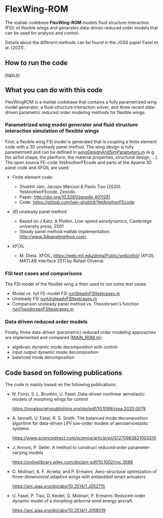 # FlexWing-ROM
 
The matlab codebase **FlexWing-ROM** models fluid structure interaction (FSI) of flexible wings and generates data-driven reduced order models that can be used for analysis and control.  

Details about the different methods can be found in the JOSS paper Fasel et al. (2021).


## How to run the code

[main.m](/main.m)  

## What you can do with this code

FlexWingROM is a matlab codebase that contains a fully parametrized wing model generator, a fluid-structure interaction solver, and three recent data-driven parametric reduced order modeling methods for flexible wings.

### Parametrized wing model generator and fluid structure interaction simulation of flexible wings

First, a flexible wing FSI model is generated that is coupling a finite element code with a 3D unsteady panel method. The wing design is fully parametrised and can be defined in [wingDesignAndSimParameters.m](/code/generateModel/wingDesignAndSimParameters.m) (e.g. the airfoil shape, the planform, the material properties, structural design, ...).  
The open source FE-code YetAnotherFEcode and parts of the Apame 3D panel code and XFOIL are used:
* Finite element code: 
  * Shobhit Jain, Jacopo Marconi & Paolo Tiso (2020). YetAnotherFEcode. Zenodo. 
  * Paper: http://doi.org/10.5281/zenodo.4011281    
  * Code: https://github.com/jain-shobhit/YetAnotherFEcode
    
* 3D unsteady panel method
  * Based on J Katz, A Plotkin. Low-speed aerodynamics, Cambridge university press, 2001
  * Steady panel method matlab implementation: http://www.3dpanelmethod.com/ 
    
* XFOIL
  * M. Drela. XFOIL, https://web.mit.edu/drela/Public/web/xfoil/ (XFOIL MATLAB interface 2011 by Rafael Oliveira) 
   
   
### FSI test cases and comparisons

The FSI model of the flexible wing is then used to run some test cases 
* Modal vs. full FE-model FSI [runSteadyFSItestcases.m](/code/FSI/runSteadyFSItestcases.m)
* Unsteady FSI [runUnsteadyFSItestcases.m](/code/FSI/runUnsteadyFSItestcases.m)
* Comparison unsteady panel method vs. Theodorsen's function [runTheodorsenFSItestcases.m](/code/FSI/runTheodorsenFSItestcases.m)

### Data driven reduced order models

Finally, three data-driven (parametric) reduced order modeling approaches are implemented and compared ([MAIN_ROM.m](/code/ROM/MAIN_ROM.m)):
* algebraic dynamic mode decomposition with control 
* input output dynamic mode decomposition
* balanced mode decomposition


## Code based on following publications

The code is mainly based on the following publications:
 
* N. Fonzi, S. L. Brunton, U. Fasel. Data-driven nonlinear aeroelastic models of morphing wings for control
  
  https://royalsocietypublishing.org/doi/pdf/10.1098/rspa.2020.0079
     
* A. Iannelli, U. Fasel, R. S. Smith. The balanced mode decomposition algorithm for data-driven LPV low-order models of aeroservoelastic systems
  
  https://www.sciencedirect.com/science/article/pii/S127096382100331X

* J. Annoni, P. Seiler. A method to construct reduced‐order parameter‐varying models

  https://onlinelibrary.wiley.com/doi/am-pdf/10.1002/rnc.3586

* G. Molinari, A. F. Arrieta, and P. Ermanni. Aero-structural optimization of three-dimensional adaptive wings with embedded smart actuators
 
  https://arc.aiaa.org/doi/abs/10.2514/1.J052715

* U. Fasel, P. Tiso, D. Keidel, G. Molinari, P. Ermanni. Reduced-order dynamic model of a morphing airborne wind energy aircraft.
  
  https://arc.aiaa.org/doi/abs/10.2514/1.J058019
    
